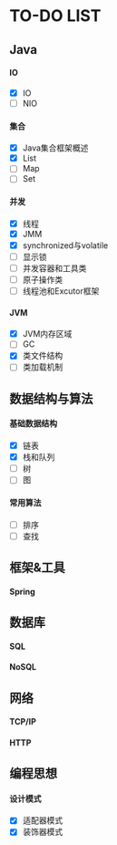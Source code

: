 # TO-DO LIST

## Java

#### IO
- [x] IO
- [ ] NIO

#### 集合
- [x] Java集合框架概述
- [x] List
- [ ] Map
- [ ] Set

#### 并发
- [x] 线程
- [x] JMM
- [x] synchronized与volatile
- [ ] 显示锁
- [ ] 并发容器和工具类
- [ ] 原子操作类
- [ ] 线程池和Excutor框架

#### JVM
- [x] JVM内存区域
- [ ] GC
- [x] 类文件结构
- [ ] 类加载机制

## 数据结构与算法

#### 基础数据结构
- [x] 链表
- [x] 栈和队列
- [ ] 树
- [ ] 图

#### 常用算法

- [ ] 排序
- [ ] 查找

## 框架&工具

#### Spring

## 数据库

#### SQL
#### NoSQL

## 网络

#### TCP/IP
#### HTTP

## 编程思想

#### 设计模式

- [x] 适配器模式
- [x] 装饰器模式
